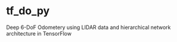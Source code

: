 # tf_do_py
Deep 6-DoF Odometery using LIDAR data and hierarchical network architecture in TensorFlow
